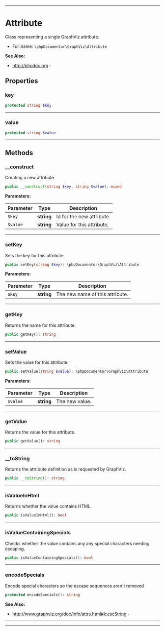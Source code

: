 ***

# Attribute

Class representing a single GraphViz attribute.

* Full name: `\phpDocumentor\GraphViz\Attribute`

**See Also:**

* http://phpdoc.org -

## Properties

### key

```php
protected string $key
```

***

### value

```php
protected string $value
```

***

## Methods

### __construct

Creating a new attribute.

```php
public __construct(string $key, string $value): mixed
```

**Parameters:**

| Parameter | Type | Description |
|-----------|------|-------------|
| `$key` | **string** | Id for the new attribute. |
| `$value` | **string** | Value for this attribute, |

***

### setKey

Sets the key for this attribute.

```php
public setKey(string $key): \phpDocumentor\GraphViz\Attribute
```

**Parameters:**

| Parameter | Type | Description |
|-----------|------|-------------|
| `$key` | **string** | The new name of this attribute. |

***

### getKey

Returns the name for this attribute.

```php
public getKey(): string
```

***

### setValue

Sets the value for this attribute.

```php
public setValue(string $value): \phpDocumentor\GraphViz\Attribute
```

**Parameters:**

| Parameter | Type | Description |
|-----------|------|-------------|
| `$value` | **string** | The new value. |

***

### getValue

Returns the value for this attribute.

```php
public getValue(): string
```

***

### __toString

Returns the attribute definition as is requested by GraphViz.

```php
public __toString(): string
```

***

### isValueInHtml

Returns whether the value contains HTML.

```php
public isValueInHtml(): bool
```

***

### isValueContainingSpecials

Checks whether the value contains any any special characters needing escaping.

```php
public isValueContainingSpecials(): bool
```

***

### encodeSpecials

Encode special characters so the escape sequences aren't removed

```php
protected encodeSpecials(): string
```

**See Also:**

* http://www.graphviz.org/doc/info/attrs.html#k:escString -

***


***

